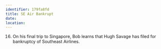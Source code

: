 ```yaml
---
identifier: 179fa8fd
title: SE Air Bankrupt
date:  
location: 
---
```


16. On his final trip to Singapore, Bob learns that Hugh Savage has
    filed for bankruptcy of Southeast Airlines.
